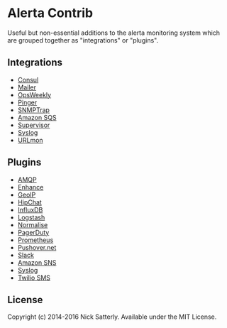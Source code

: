 Alerta Contrib
==============

Useful but non-essential additions to the alerta monitoring system
which are grouped together as "integrations" or "plugins".

Integrations
------------

  * [Consul](integrations/consul)
  * [Mailer](integrations/mailer)
  * [OpsWeekly](integrations/opsweekly)
  * [Pinger](integrations/pinger)
  * [SNMPTrap](integrations/snmptrap)
  * [Amazon SQS](integrations/sqs)
  * [Supervisor](integrations/supervisor)
  * [Syslog](integrations/syslog)
  * [URLmon](integrations/urlmon)

Plugins
-------

  * [AMQP](plugins/amqp)
  * [Enhance](plugins/enhance)
  * [GeoIP](plugins/geoip)
  * [HipChat](plugins/hipchat)
  * [InfluxDB](plugins/influxdb)
  * [Logstash](plugins/logstash)
  * [Normalise](plugins/normalise)
  * [PagerDuty](plugins/pagerduty)
  * [Prometheus](plugins/prometheus)
  * [Pushover.net](plugins/pushover)
  * [Slack](plugins/slack)
  * [Amazon SNS](plugins/sns)
  * [Syslog](plugins/syslog)
  * [Twilio SMS](plugins/twilio)

License
-------

Copyright (c) 2014-2016 Nick Satterly. Available under the MIT License.
